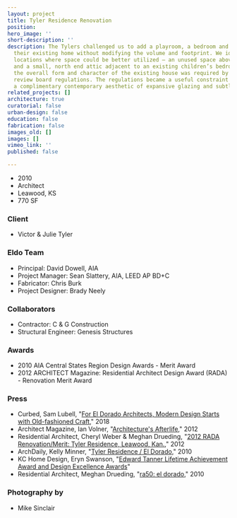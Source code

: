 ```yaml
---
layout: project
title: Tyler Residence Renovation
position: 
hero_image: ''
short-description: ''
description: The Tylers challenged us to add a playroom, a bedroom and storage to
  their existing home without modifying the volume and footprint. We identified two
  locations where space could be better utilized – an unused space above the garage
  and a small, north end attic adjacent to an existing children’s bedroom. Maintaining
  the overall form and character of the existing house was required by local architectural
  review board regulations. The regulations became a useful constraint in developing
  a complimentary contemporary aesthetic of expansive glazing and subtle detailing.
related_projects: []
architecture: true
curatorial: false
urban-design: false
education: false
fabrication: false
images_old: []
images: []
vimeo_link: ''
published: false

---
```

* 2010
* Architect
* Leawood, KS
* 770 SF

### Client

* Victor & Julie Tyler

### Eldo Team

* Principal: David Dowell, AIA
* Project Manager: Sean Slattery, AIA, LEED AP BD+C
* Fabricator: Chris Burk
* Project Designer: Brady Neely

### Collaborators

* Contractor: C & G Construction
* Structural Engineer: Genesis Structures

### Awards

* 2010 AIA Central States Region Design Awards - Merit Award
* 2012 ARCHITECT Magazine: Residential Architect Design Award (RADA) - Renovation Merit Award

### Press

* Curbed, Sam Lubell, "[For El Dorado Architects, Modern Design Starts with Old-fashioned Craft](https://www.curbed.com/2018/2/2/16905344/el-dorado-architects-groundbreakers-kansas-city)," 2018
* Architect Magazine, Ian Volner, "[Architecture's Afterlife](https://www.architectmagazine.com/photos/architectures-afterlife )," 2012
* Residential Architect, Cheryl Weber & Meghan Drueding, "[2012 RADA Renovation/Merit: Tyler Residence, Leawood, Kan.](https://www.architectmagazine.com/awards/residential-architect-design-awards/tyler-residence-leawood-kan_o )," 2012
* ArchDaily, Kelly Minner, "[Tyler Residence / El Dorado]( https://www.archdaily.com/99000/tyler-residence-el-dorado?ad_medium=widget&ad_name=more-from-office-article-show)," 2010
* KC Home Design, Eryn Swanson, "[Edward Tanner Lifetime Achievement Award and Design Excellence Awards](downloads.ctfassets.net/7ceafwpo4r5g/37XvC6afNSJrdmlGiCKTzr/022f108049b58e6bbf2c3708827cfd2c/2008-el_dorado_-KC_HomeDesign.pdf )"
* Residential Architect, Meghan Drueding, "[ra50: el dorado](https://www.architectmagazine.com/practice/ra50-el-dorado_o)," 2010

### Photography by

* Mike Sinclair